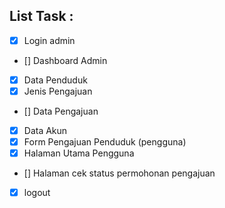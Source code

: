## List Task :
- [x] Login admin
- [] Dashboard Admin
- [x] Data Penduduk
- [x] Jenis Pengajuan
- [] Data Pengajuan
- [x] Data Akun
- [x] Form Pengajuan Penduduk (pengguna)
- [x] Halaman Utama Pengguna
- [] Halaman cek status permohonan pengajuan 
- [x] logout
